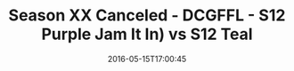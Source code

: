 ---
title: Season XX Canceled - DCGFFL - S12 Purple Jam It In) vs S12 Teal
teams-score:
- team: _teams/s12-purple.md
  score:
- team: _teams/s12-teal.md
  score: 19
mvp: ''
game-ball: ''
season: 12
week: 9
date: '2016-05-15T17:00:45'
pageid: season-12-playoffs-may-15-2016-4174-vs-4185
---